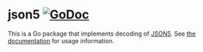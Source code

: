 # json5 [![GoDoc](https://godoc.org/github.com/flynn/json5?status.svg)](https://godoc.org/github.com/flynn/json5)

This is a Go package that implements decoding of
[JSON5](https://github.com/json5/json5). See [the
documentation](https://godoc.org/github.com/flynn/json5) for usage information.
